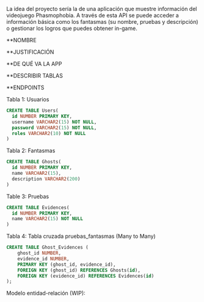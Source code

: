 La idea del proyecto sería la de una aplicación que muestre información del videojuego Phasmophobia. A través de esta API se puede acceder a información básica como los fantasmas (su nombre, pruebas y descripción) o gestionar los logros que puedes obtener in-game.

**NOMBRE

**JUSTIFICACIÓN

**DE QUÉ VA LA APP

**DESCRIBIR TABLAS

**ENDPOINTS


Tabla 1: Usuarios

```sql
CREATE TABLE Users(
  id NUMBER PRIMARY KEY,
  username VARCHAR2(15) NOT NULL,
  password VARCHAR2(15) NOT NULL,
  roles VARCHAR2(10) NOT NULL
)
```


Tabla 2: Fantasmas

```sql
CREATE TABLE Ghosts(
  id NUMBER PRIMARY KEY,
  name VARCHAR2(15),
  description VARCHAR2(200)
)
```

Table 3: Pruebas

```sql
CREATE TABLE Evidences(
  id NUMBER PRIMARY KEY,
  name VARCHAR2(15) NOT NULL
)
```

Tabla 4: Tabla cruzada pruebas_fantasmas (Many to Many)

```sql
CREATE TABLE Ghost_Evidences (
    ghost_id NUMBER,
    evidence_id NUMBER,
    PRIMARY KEY (ghost_id, evidence_id),
    FOREIGN KEY (ghost_id) REFERENCES Ghosts(id),
    FOREIGN KEY (evidence_id) REFERENCES Evidences(id)
);
```


Modelo entidad-relación (WIP):
